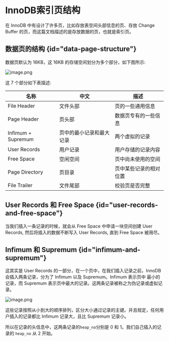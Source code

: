 # InnoDB索引页结构

在 InnoDB 中有设计了许多页，比如存放表空间头部信息的页、存放 Change Buffer 的页，而这篇文档描述的是存放数据的页，也就是索引页。

## 数据页的结构 {id="data-page-structure"}

数据页默认为 16KB，这 16KB 的存储空间划分为多个部分，如下图所示:

![image.png](http://file-linker.oss-cn-hangzhou.aliyuncs.com/NaZvcvgURTDQspF7qUy5.png)

这 7 个部分如下表描述:

| 名称                 | 中文           | 描述          |
|--------------------|--------------|-------------|
| File Header        | 文件头部         | 页的一些通用信息    |
| Page Header        | 页头部          | 数据页专有的一些信息  |
| Infimum + Supremum | 页中的最小记录和最大记录 | 两个虚拟的记录     |
| User Records       | 用户记录         | 用户存储的记录内容   |
| Free Space         | 空闲空间         | 页中尚未使用的空间   |
| Page Directory     | 页目录          | 页中某些记录的相对位置 |
| File Trailer       | 文件尾部         | 校验页是否完整     |

## User Records 和 Free Space {id="user-records-and-free-space"}

当我们插入一条记录的时候，就会从 Free Space 中申请一块空间创建 User Records, 然后将插入的数据不断写入 User Records, 直到 Free Space 被用尽。

## Infimum 和 Supremum {id="infimum-and-supremum"}

这其实是 User Records 的一部分，在一个页中，在我们插入记录之前，InnoDB 会插入两条记录，分为了 Infimum 以及 Supremum。Infimum 表示页中
最小的记录，而 Supremum 表示页中最大的记录。这两条记录被称之为伪记录或虚拟记录。

![image.png](http://file-linker.oss-cn-hangzhou.aliyuncs.com/lYlxRnZ4RosBLWnb0H9V.png)

这些记录按照从小到大的顺序排列，区分大小通过记录的主键。并且规定，任何用户插入的记录都比 Infimum 记录大，且比 Supremum 记录小。

所以在记录的头信息中，这两条记录的`heap_no`分别是 0 和 1。我们自己插入的记录的 `heap_no` 从 2 开始。


